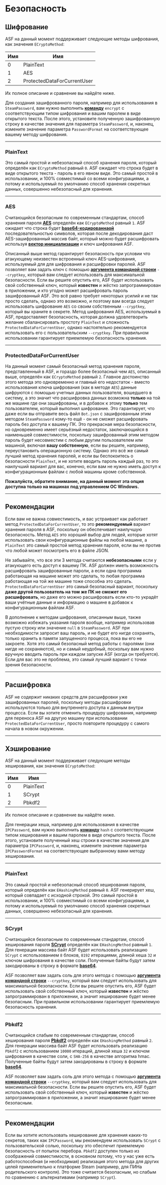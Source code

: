 # Безопасность

## Шифрование

ASF на данный момент поддерживает следующие методы шифрования, как значения `ECryptoMethod`:

| Имя | Имя                         |
| --- | --------------------------- |
| 0   | PlainText                   |
| 1   | AES                         |
| 2   | ProtectedDataForCurrentUser |

Их полное описание и сравнение вы найдёте ниже.

Для создания зашифрованного пароля, например для использования в `SteamPassword`, вам нужно выполнить **[команду](https://github.com/JustArchiNET/ArchiSteamFarm/wiki/Commands-ru-RU)** `encrypt` с соответствующим типом шифрования и вашим паролем в виде открытого текста. После этого, установите полученную зашифрованную строку в качестве значения для параметра `SteamPassword`, и, наконец, измените значение параметра `PasswordFormat` на соответствующее вашему методу шифрования.

---

### PlainText

Это самый простой и небезопасный способ хранения пароля, который определён как `ECryptoMethod` равный `0`. ASF ожидает что строка будет в виде открытого текста - пароль в его явном виде. Это самый простой в использовании, и 100% совместимый со всеми конфигурациями, а потому и используемый по умолчанию способ хранения секретных данных, совершенно небезопасный для хранения.

---

### AES

Считающийся безопасным по современным стандартам, способ хранения пароля **[AES](https://ru.wikipedia.org/wiki/Advanced_Encryption_Standard)** определён как `ECryptoMethod` равный `1`. ASF ожидает что строка будет **[base64-кодированнаой](https://ru.wikipedia.org/wiki/Base64)** последовательностью символов, которая после декодирования даст AES-зашифрованный массив байт, который можно будет расшифровать используя **[вектор инициализации](https://en.wikipedia.org/wiki/Initialization_vector)** и ключ шифрования ASF.

Описанный выше метод гарантирует безопасность при условии что атакующему неизвестен встроенный ключ AES-шифрования, используемый для для шифрования и расшифровки паролей. ASF позволяет вам задать ключ с помощью **[аргумента командной строки](https://github.com/JustArchiNET/ArchiSteamFarm/wiki/Command-Line-Arguments-ru-RU)** `--cryptkey`, который вам следует использовать для максимальной безопасности. Если вы решите опустить его, ASF будет использовать свой собственный ключ, который **известен** и жёстко запрограммирован в приложении, и кто угодно может расшифровать пароль зашифрованный ASF. Это всё равно требует некоторых усилий и не так просто сделать, однако это возможно, и поэтому вам всегда следует использовать шифрование `AES` со своим собственным `--cryptkey`, который вы храните в секрете. Метод шифрования AES, используемый в ASF, предоставляет безопасность, которая должна удовлетворить желание сбалансировать простоту `PlainText` и сложность `ProtectedDataForCurrentUser`, однако настоятельно рекомендуется использовать его с пользовательским `--cryptkey`. При правильном использовании гарантирует приемлемую безопасность хранения.

---

### ProtectedDataForCurrentUser

На данный момент самый безопасный метод хранения пароля, представленный в ASF, и гораздо более безопасный чем `AES`, описанный выше, определён как `ECryptoMethod` равный `2`. Главное достоинство этого метода это одновременно и главный его недостаток - вместо использования ключа шифрования (как в методе `AES`) данные шифруются с помощью учетных данных пользователя, вошедшего в систему, а это значит что расшифровка данных возможна **только** на той же машине где они зашифрованы, и в добавок к этому **только** тем пользователем, который выполнил шифрование. Это гарантирует, что даже если вы отправите весь файл `Bot.json` с зашифрованным этим методом `SteamPassword` кому-то ещё - он не сможет расшифровать пароль без доступа к вашему ПК. Это прекрасная мера безопасности, но одновременно имеет серьёзный недостаток, заключающийся в наименьшей совместимости, поскольку зашифрованный этим методом пароль будет несовместим с любым другим пользователем или машиной, включая **вашу собственную**, если вы решите, например, переустановить операционную систему. Однако это всё же самый лучший метод хранения паролей, и если вы беспокоитесь о безопасности `PlainText`, и не хотите вводить пароль каждый раз, то это наилучший вариант для вас, конечно, если вам не нужно иметь доступ к конфигурационным файлам с любой машины кроме собственной.

**Пожалуйста, обратите внимание, на данный момент эта опция доступна только на машинах под управлением ОС Windows.**

---

## Рекомендации

Если вам не важна совместимость, и вас устраивает как работает метод `ProtectedDataForCurrentUser`, то это **рекомендуемый** вариант хранения пароля в ASF, поскольку он обеспечивает наилучшую безопасность. Метод `AES` это хороший выбор для людей, которые хотят использовать свои конфигурационные файлы на любой машине, а `PlainText` это самый простой метод хранения пароля, если вы не против что любой может посмотреть его в файле JSON.

Не забывайте, что все эти 3 метода считаются **небезопасными** если у атакующего есть доступ к вашему ПК. ASF должен иметь возможность расшифровать зашифрованные пароли, а если одна программа работающая на машине может это сделать, то любая программа работающая на той же машине тоже способна это сделать. `ProtectedDataForCurrentUser` это самый безопасный вариант, поскольку **даже другой пользователь на том же ПК не сможет его расшифровать**, но даже его можно расшифровать если кто-то украдёт ваши учётные данные и информацию о машине в добавок к конфигурационным файлам ASF.

В дополнение к методам шифрования, описанным выше, также возможно избежать указания пароля вообще, например использовав пустую строку или значение `null` в `SteamPassword`. ASF при необходимости запросит ваш пароль, и не будет его нигде сохранять, только хранить в памяти запущенного процесса, пока вы его не закроете. Хотя это самый безопасный метод работы с паролями (они нигде не сохраняются), но и самый неудобный, поскольку вам нужно вручную вводить пароль при каждом запуске ASF (когда он требуется). Если для вас это не проблема, это самый лучший вариант с точки зрения безопасности.

---

## Расшифровка

ASF не содержит никаких средств для расшифровки уже зашифрованных паролей, поскольку методы расшифровки используются только для внутреннего доступа к данным внутри процесса. Если вы хотите отменить процедуру шифрования, например для переноса ASF на другую машину при использовании `ProtectedDataForCurrentUser`, просто повторите процедуру с самого начала в новом окружении.

---

## Хэширование

ASF на данный момент поддерживает следующие методы хеширования, как значения `ECryptoMethod`:

| Имя | Имя       |
| --- | --------- |
| 0   | PlainText |
| 1   | SCrypt    |
| 2   | Pbkdf2    |

Их полное описание и сравнение вы найдёте ниже.

Для генерации хеша, например для использования в качестве `IPCPassword`, вам нужно выполнить **[команду](https://github.com/JustArchiNET/ArchiSteamFarm/wiki/Commands-ru-RU)** `hash` с соответствующим типом хеширования и вашим паролем в виде открытого текста. После этого, установите полученный хеш строки в качестве значения для параметра `IPCPassword`, и, наконец, измените значение параметра `IPCPasswordFormat` на соответствующее выбранному вами методу хеширования.

---

### PlainText

Это самый простой и небезопасный способ хеширования пароля, который определён как `EHashingMethod` равный `0`. ASF генерирует хеш, который совпадает с исходной строкой. Это самый простой в использовании, и 100% совместимый со всеми конфигурациями, а потому и используемый по умолчанию способ хранения секретных данных, совершенно небезопасный для хранения.

---

### SCrypt

Считающийся безопасным по современным стандартам, способ хеширования пароля **[SCrypt](https://ru.wikipedia.org/wiki/Scrypt)** определён как `EHashingMethod` равный `1`. Для генерации массива байт ASF будет использовать реализацию `SCrypt` с использованием `8` блоков, `8192` итерациями, длиной хеша `32` и ключом шифрования в качестве соли. Полученные байты будут затем закодированы в строку в формате **[base64](https://ru.wikipedia.org/wiki/Base64)**.

ASF позволяет вам задать соль для этого метода с помощью **[аргумента командной строки](https://github.com/JustArchiNET/ArchiSteamFarm/wiki/Command-Line-Arguments-ru-RU)** `--cryptkey`, который вам следует использовать для максимальной безопасности. Если вы решите опустить его, ASF будет использовать свой собственный ключ, который **известен** и жёстко запрограммирован в приложении, а значит хеширование будет менее безопасным. При правильном использовании гарантирует приемлемую безопасность хранения.

---

### Pbkdf2

Считающийся слабым по современным стандартам, способ хеширования пароля **[Pbkdf2](https://ru.wikipedia.org/wiki/PBKDF2)** определён как `EHashingMethod` равный `2`. Для генерации массива байт ASF будет использовать реализацию `Pbkdf2` с использованием `10000` итераций, длиной хеша `32` и ключом шифрования в качестве соли, с `SHA-256` в качестве алгоритма hmac. Полученные байты будут затем закодированы в строку в формате **[base64](https://ru.wikipedia.org/wiki/Base64)**.

ASF позволяет вам задать соль для этого метода с помощью **[аргумента командной строки](https://github.com/JustArchiNET/ArchiSteamFarm/wiki/Command-Line-Arguments-ru-RU)** `--cryptkey`, который вам следует использовать для максимальной безопасности. Если вы решите опустить его, ASF будет использовать свой собственный ключ, который **известен** и жёстко запрограммирован в приложении, а значит хеширование будет менее безопасным.

---

## Рекомендации

Если вы хотите использовать хеширование для хранения каких-то секретов, таких как `IPCPassword`, мы рекомендуем использовать `SCrypt` с пользовательской солью, поскольку это обеспечит приемлемую безопасность от попыток перебора. `Pbkdf2` доступен только из соображений совместимости, в основном потому, что у нас уже есть работоспособная (и необходимая) реализация этого метода для других целей применительно к платформе Steam (например, для ПИНа родительского контроля). Это тоже считается безопасным, но слабым по сравнению с альтернативами (например `SCrypt`).